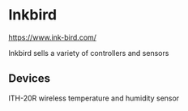 # Inkbird
https://www.ink-bird.com/

Inkbird sells a variety of controllers and sensors

## Devices
ITH-20R wireless temperature and humidity sensor
